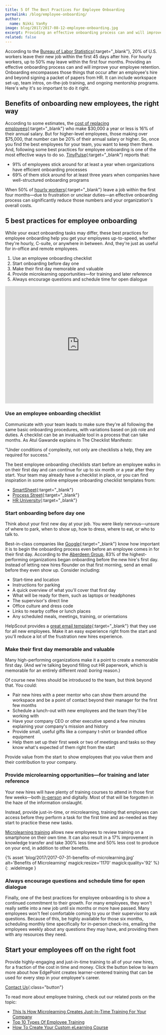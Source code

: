 ```yaml
---
title: 5 Of The Best Practices For Employee Onboarding
permalink: /blog/employee-onboarding/
author:
  name: Nikki VanRy
image: blog/2017/2017-08-12-employee-onboarding.jpg
excerpt: Providing an effective onboarding process can and will improve your employee retention. Here's how to do it right.
related: false
---
```


According to the [Bureau of Labor Statistics](https://www.bls.gov/news.release/jolts.nr0.htm){:target="_blank"}, 20% of U.S. workers leave their new job within the first 45 days after hire. For hourly workers, up to 50% may leave within the first four months. Providing an effective onboarding process can and will improve your employee retention. Onboarding encompasses those things that occur after an employee's hire and beyond signing a packet of papers from HR. It can include workspace set-up, team intros, on-the-job training, and ongoing mentorship programs. Here's why it's so important to do it right.

## Benefits of onboarding new employees, the right way

According to some estimates, the [cost of replacing employees](http://www.recruiteze.com/cost-hire-new-employee/){:target="_blank"} who make $30,000 a year or less is 16% of their annual salary. But for higher-level employees, those making over $75,000, that number can be 20% of their annual salary or higher.
So, once you find the best employees for your team, you want to keep them there. And, following some best practices for employee onboarding is one of the most effective ways to do so. [TinyPulse](https://www.tinypulse.com/blog/companies-with-the-most-unique-employee-onboarding-practices){:target="_blank"} reports that:

*  91% of employees stick around for at least a year when organizations have efficient onboarding processes
*  69% of them stick around for at least three years when companies have well-structured onboarding programs

When 50% of [hourly workers](https://www.shrm.org/foundation/ourwork/initiatives/resources-from-past-initiatives/Documents/Onboarding%20New%20Employees.pdf){:target="_blank"} leave a job within the first four months—due to frustration or unclear duties—an effective onboarding process can significantly reduce those numbers and your organization's overall costs.

## 5 best practices for employee onboarding

While your exact onboarding tasks may differ, these best practices for employee onboarding help you get your employees up-to-speed, whether they're hourly, C-suite, or anywhere in between. And, they're just as useful for in-office and remote employees.

1. Use an employee onboarding checklist
2. Start onboarding before day one
3. Make their first day memorable and valuable
4. Provide microlearning opportunities—for training and later reference
5. Always encourage questions and schedule time for open dialogue


<div class="responsive-embed widescreen marginTop">
  <iframe src="https://player.vimeo.com/video/229428936" width="480" height="380" frameborder="0" webkitallowfullscreen mozallowfullscreen allowfullscreen></iframe>
</div>

### Use an employee onboarding checklist

Communicate with your team leads to make sure they're all following the same basic onboarding procedures, with variations based on job role and duties. A checklist can be an invaluable tool in a process that can take months. As Atul Gawande explains in The Checklist Manifesto:

“Under conditions of complexity, not only are checklists a help, they are required for success.”

The best employee onboarding checklists start before an employee walks in on their first day and can continue for up to six month or a year after they start. Your team may already have a checklist in place, or you can find inspiration in some online employee onboarding checklist templates from:

*  [SmartSheet](https://www.smartsheet.com/free-onboarding-checklists-and-templates){:target="_blank"}
*  [Process Street](https://www.process.st/checklist/employee-onboarding-checklist){:target="_blank"}
*  [HR University](https://hru.gov/Studio_Recruitment/tools/Onboarding%20Checklist%20for%20Hiring%20Managers%20Template.pdf){:target="_blank"}

### Start onboarding before day one

Think about your first new day at your job. You were likely nervous—unsure of where to park, when to show up, how to dress, where to eat, or who to talk to.

Best-in-class companies like [Google](https://www.tinypulse.com/blog/companies-with-the-most-unique-employee-onboarding-practices){:target="_blank"} know how important it is to begin the onboarding process even before an employee comes in for their first day. According to the [Aberdeen Group](http://deliberatepractice.com.au/wp-content/uploads/2013/04/Onboarding-2013.pdf), 83% of the highest-performing organizations began onboarding before the new hire's first day.
Instead of letting new hires flounder on that first morning, send an email before they even show up. Consider including:

*  Start-time and location
*  Instructions for parking
*  A quick overview of what you'll cover that first day
*  What will be ready for them, such as laptops or headphones
*  The supervisor's direct line
*  Office culture and dress code
*  Links to nearby coffee or lunch places
*  Any scheduled meals, meetings, training, or orientations

HelpScout provides a [great email template](https://www.helpscout.net/blog/employee-onboarding/){:target="_blank"} that they use for all new employees. Make it an easy experience right from the start and you'll reduce a lot of the frustration new hires experience.

### Make their first day memorable and valuable

Many high-performing organizations make it a point to create a memorable first day. (And we're talking beyond filling out HR paperwork, which is memorable for an entirely different *read: boring* reason.)

Of course new hires should be introduced to the team, but think beyond that. You could:

*  Pair new hires with a peer mentor who can show them around the workspace and be a point of contact beyond their manager for the first few months
*  Schedule a lunch-out with new employees and the team they'll be working with
*  Have your company CEO or other executive spend a few minutes explaining your company's mission and history
*  Provide small, useful gifts like a company t-shirt or branded office equipment
*  Help them set up their first week or two of meetings and tasks so they know what's expected of them right from the start

Provide value from the start to show employees that you value them and their contribution to your company.

### Provide microlearning opportunities—for training and later reference

Your new hires will have plenty of training courses to attend in those first few weeks—both [in-person](/blog/Instructor-led-Training-vs-eLearning/) and digitally. Most of that will be forgotten in the haze of the information onslaught.

Instead, provide just-in-time, or microlearning, training that employees can access before they perform a task for the first time and as-needed as they start to practice these new tasks.

[Microlearning training](/blog/microlearning) allows new employees to review training on a smartphone on their own time. It can also result in a 17% improvement in knowledge transfer and take 300% less time and 50% less cost to produce on your end, in addition to other benefits.

{% asset 'blog/2017/2017-07-31-benefits-of-microlearning.jpg'
  alt='Benefits of Microlearning'
  magick:resize='1170'
  magick:quality='92' %}
{: .wideImage }

### Always encourage questions and schedule time for open dialogue

Finally, one of the best practices for employee onboarding is to show a continued commitment to their growth.
For many employees, they won't really settle into a new job until six months or more have passed. Many employees won't feel comfortable coming to you or their supervisor to ask questions. Because of this, be highly available for those six months, scheduling monthly time specifically for in-person check-ins, emailing the employees weekly about any questions they may have, and providing them with any resources they need.

## Start your employees off on the right foot

Provide highly-engaging and just-in-time training to all of your new hires, for a fraction of the cost in time and money. Click the button below to learn more about how EdgePoint creates learner-centered training that can be used for every step in your employee's career.

[Contact Us](/contact/ ){:class="button"}

To read more about employee training, check out our related posts on the topic:

*  [This Is How Microlearning Creates Just-In-Time Training For Your Company](/blog/microlearning)
*  [Top 10 Types Of Employee Training](/blog/top-10-types-of-employee-training/)
*  [How To Create Your Custom eLearning Course](/blog/How-To-Create-Your-Custom-eLearning-Course-With-25-Free-Tools/)

